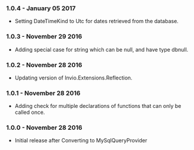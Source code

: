 ### 1.0.4 - January 05 2017
* Setting DateTimeKind to Utc for dates retrieved from the database.

### 1.0.3 - November 29 2016
* Adding special case for string which can be null, and have type dbnull.

### 1.0.2 - November 28 2016
* Updating version of Invio.Extensions.Reflection.

### 1.0.1 - November 28 2016
* Adding check for multiple declarations of functions that can only be called once.

### 1.0.0 - November 28 2016
* Initial release after Converting to MySqlQueryProvider
